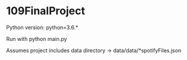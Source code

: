 # 109FinalProject

Python version: python=3.6.*

Run with python main.py

Assumes project includes data directory -> data/data/*spotifyFiles.json




